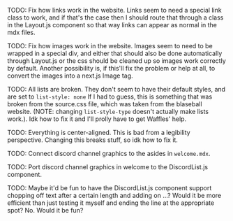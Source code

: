 TODO: Fix how links work in the website. Links seem to need a special link class to work, and if that's the case then I should route that through a class in the Layout.js component so that way links can appear as normal in the mdx files.

TODO: Fix how images work in the website. Images seem to need to be wrapped in a special div, and either that should also be done automatically through Layout.js or the css should be cleaned up so images work correctly by default. Another possibility is, if this'll fix the problem or help at all, to convert the images into a next.js Image tag.

TODO: All lists are broken. They don't seem to have their default styles, and are set to `list-style: none` If I had to guess, this is something that was broken from the source.css file, which was taken from the blaseball website. (NOTE: changing `list-style-type` doesn't actually make lists work.). Idk how to fix it and I'll prolly have to get Waffles' help.

TODO: Everything is center-aligned. This is bad from a legibility perspective. Changing this breaks stuff, so idk how to fix it.

TODO: Connect discord channel graphics to the asides in `welcome.mdx`.

TODO: Port discord channel graphics in welcome to the DiscordList.js component.

TODO: Maybe it'd be fun to have the DiscordList.js component support chopping off text after a certain length and adding on ...? Would it be more efficient than just testing it myself and ending the line at the appropriate spot? No. Would it be fun? 